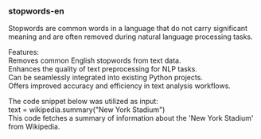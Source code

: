 ### stopwords-en<br />
Stopwords are common words in a language that do not carry significant meaning and are often removed during natural language processing tasks.<br />

Features:<br />
Removes common English stopwords from text data.<br />
Enhances the quality of text preprocessing for NLP tasks.<br />
Can be seamlessly integrated into existing Python projects.<br />
Offers improved accuracy and efficiency in text analysis workflows.<br />

The code snippet below was utilized as input:<br />
text = wikipedia.summary("New York Stadium")<br />
This code fetches a summary of information about the 'New York Stadium' from Wikipedia.<br />

